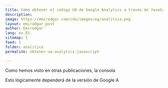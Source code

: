 ```yaml
---
title: Cómo obtener el código UA de Google Analytics a través de JavaScript
description: 
image: https://emirodgar.com/cdn/images/og/analitica.png
layout: emirodgar_post
author: Emirodgar
lang: es_ES
sitemap: 1
feed: 1
folder: analitica
permalink: obtener-ua-analytics-javascript

--- 
```


Como hemos visto en otras publicaciones, la consola 

Esto lógicamente dependerá de la versión de Google A
<!--stackedit_data:
eyJoaXN0b3J5IjpbLTE1NzIxNzk2XX0=
-->